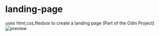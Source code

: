 # landing-page
uses html,css,flexbox to create a landing page (Part of the Odin Project)
![preview](https://github.com/user-attachments/assets/e91c7b03-7536-461f-b7b3-bae8df4bc0d1)
